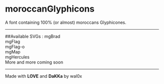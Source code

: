 # moroccanGlyphicons
A font containing 100% (or almost) moroccans Glyphicones.
<hr>
##Available SVGs :
mgBrad<br>
mgFlag<br>
mgFlag-o<br>
mgMap<br>
mgHercules<br>
More and more coming soon

<hr>
Made with <strong>LOVE</strong> and <strong>DaKKa</strong> by wal0x</small>
